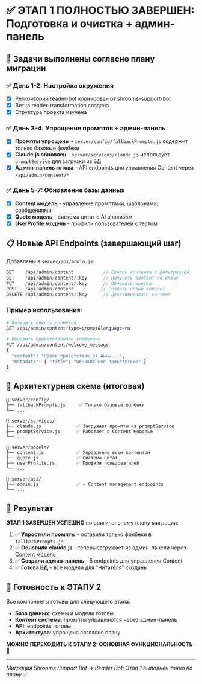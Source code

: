 # ✅ ЭТАП 1 ПОЛНОСТЬЮ ЗАВЕРШЕН: Подготовка и очистка + админ-панель

## 🎯 Задачи выполнены согласно плану миграции

### ✅ День 1-2: Настройка окружения
- [x] Репозиторий reader-bot клонирован от shrooms-support-bot
- [x] Ветка reader-transformation создана
- [x] Структура проекта изучена

### ✅ День 3-4: Упрощение промптов + админ-панель
- [x] **Промпты упрощены** - `server/config/fallbackPrompts.js` содержит только базовые фолбеки
- [x] **Claude.js обновлен** - `server/services/claude.js` использует `promptService` для загрузки из БД
- [x] **Админ-панель готова** - API endpoints для управления Content через `/api/admin/content/*`

### ✅ День 5-7: Обновление базы данных  
- [x] **Content модель** - управление промптами, шаблонами, сообщениями
- [x] **Quote модель** - система цитат с AI анализом
- [x] **UserProfile модель** - профили пользователей с тестом

## 📋 Новые API Endpoints (завершающий шаг)

Добавлены в `server/api/admin.js`:

```javascript
GET    /api/admin/content           // Список контента с фильтрацией
GET    /api/admin/content/:key      // Получить контент по ключу
PUT    /api/admin/content/:key      // Обновить контент
POST   /api/admin/content          // Создать новый контент  
DELETE /api/admin/content/:key      // Деактивировать контент
```

### Пример использования:
```bash
# Получить список промптов
GET /api/admin/content?type=prompt&language=ru

# Обновить приветственное сообщение
PUT /api/admin/content/welcome_message
{
  "content": "Новое приветствие от Анны...",
  "metadata": { "title": "Обновленное приветствие" }
}
```

## 🔗 Архитектурная схема (итоговая)

```
📁 server/config/
├── fallbackPrompts.js     ✅ Только базовые фолбеки
└── ...

📁 server/services/
├── claude.js             ✅ Загружает промпты из promptService 
├── promptService.js      ✅ Работает с Content моделью
└── ...

📁 server/models/
├── content.js            ✅ Управление всем контентом
├── quote.js              ✅ Система цитат
├── userProfile.js        ✅ Профили пользователей
└── ...

📁 server/api/
├── admin.js              ✅ + Content management endpoints
└── ...
```

## 🎯 Результат

**ЭТАП 1 ЗАВЕРШЕН УСПЕШНО** по оригинальному плану миграции:

1. ✅ **Упростили промпты** - оставили только фолбеки в `fallbackPrompts.js`
2. ✅ **Обновили claude.js** - теперь загружает из админ-панели через Content модель  
3. ✅ **Создали админ-панель** - 5 endpoints для управления Content
4. ✅ **Готова БД** - все модели для "Читателя" созданы

## 🚀 Готовность к ЭТАПУ 2

Все компоненты готовы для следующего этапа:
- **База данных**: схемы и модели готовы
- **Контент система**: промпты управляются через админ-панель  
- **API**: endpoints готовы
- **Архитектура**: упрощена согласно плану

**МОЖНО ПЕРЕХОДИТЬ К ЭТАПУ 2: ОСНОВНАЯ ФУНКЦИОНАЛЬНОСТЬ** 🎯

---

*Миграция Shrooms Support Bot → Reader Bot: Этап 1 выполнен точно по плану* ✅